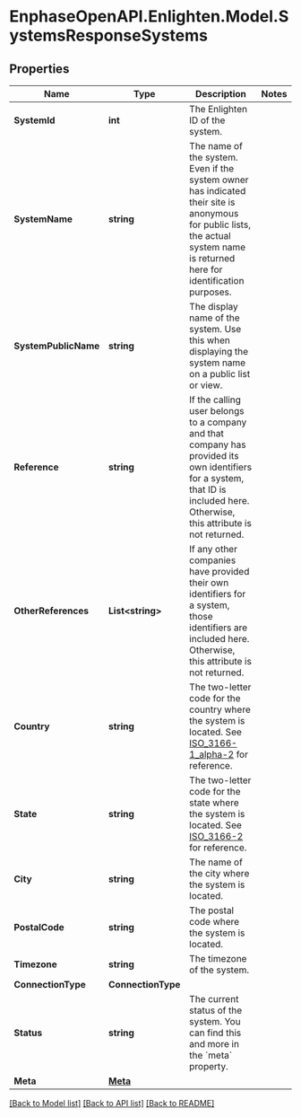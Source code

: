 # EnphaseOpenAPI.Enlighten.Model.SystemsResponseSystems

## Properties

Name | Type | Description | Notes
------------ | ------------- | ------------- | -------------
**SystemId** | **int** | The Enlighten ID of the system. | 
**SystemName** | **string** | The name of the system. Even if the system owner has indicated their site is anonymous for public lists, the actual system name is returned here for identification purposes. | 
**SystemPublicName** | **string** | The display name of the system. Use this when displaying the system name on a public list or view. | 
**Reference** | **string** | If the calling user belongs to a company and that company has provided its own identifiers for a system, that ID is included here. Otherwise, this attribute is not returned. | 
**OtherReferences** | **List&lt;string&gt;** | If any other companies have provided their own identifiers for a system, those identifiers are included here. Otherwise, this attribute is not returned. | 
**Country** | **string** | The two-letter code for the country where the system is located. See [ISO_3166-1_alpha-2](https://en.wikipedia.org/wiki/ISO_3166-1_alpha-2) for reference. | 
**State** | **string** | The two-letter code for the state where the system is located. See [ISO_3166-2](https://en.wikipedia.org/wiki/ISO_3166-2) for reference. | 
**City** | **string** | The name of the city where the system is located. | 
**PostalCode** | **string** | The postal code where the system is located. | 
**Timezone** | **string** | The timezone of the system. | 
**ConnectionType** | **ConnectionType** |  | 
**Status** | **string** | The current status of the system. You can find this and more in the &#x60;meta&#x60; property. | 
**Meta** | [**Meta**](Meta.md) |  | 

[[Back to Model list]](../README.md#documentation-for-models) [[Back to API list]](../README.md#documentation-for-api-endpoints) [[Back to README]](../README.md)


